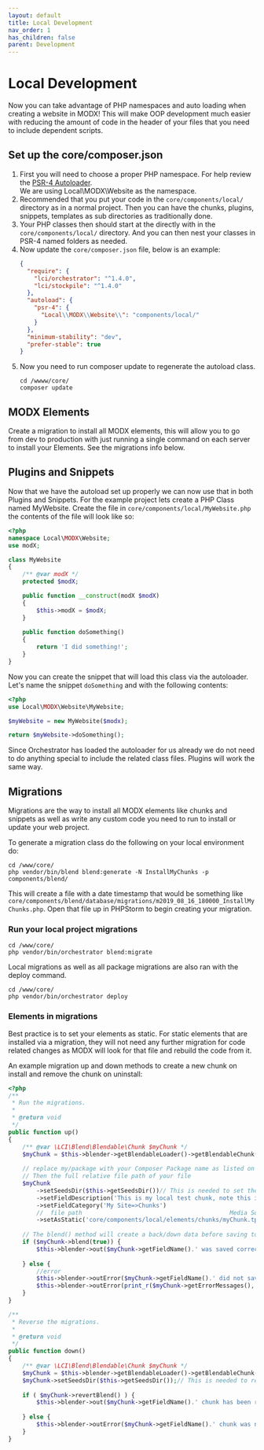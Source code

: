 ```yaml
---
layout: default
title: Local Development
nav_order: 1
has_children: false
parent: Development
---
```

# Local Development

Now you can take advantage of PHP namespaces and auto loading when creating a website in MODX! This will make OOP development 
much easier with reducing the amount of code in the header of your files that you need to include dependent scripts.

## Set up the core/composer.json

1. First you will need to choose a proper PHP namespace. For help review the [PSR-4 Autoloader](https://www.php-fig.org/psr/psr-4/).  
We are using Local\MODX\Website as the namespace.
2. Recommended that you put your code in the `core/components/local/` directory as in a normal project. Then you can have the 
chunks, plugins, snippets, templates as sub directories as traditionally done. 
3. Your PHP classes then should start at the directly with in the `core/components/local/` directory. And you can then 
nest your classes in PSR-4 named folders as needed.
4. Now update the `core/composer.json` file, below is an example:
    ```json
    {
      "require": {
        "lci/orchestrator": "^1.4.0",
        "lci/stockpile": "^1.4.0"
      },
      "autoload": {
        "psr-4": {
          "Local\\MODX\\Website\\": "components/local/"
        }
      },
      "minimum-stability": "dev",
      "prefer-stable": true
    }
    ```
5. Now you need to run composer update to regenerate the autoload class.
    ```
    cd /wwww/core/
    composer update
    ```
## MODX Elements

Create a migration to install all MODX elements, this will allow you to go from dev to production with just running a single
command on each server to install your Elements. See the migrations info below.

## Plugins and Snippets

Now that we have the autoload set up properly we can now use that in both Plugins and Snippets. For the example project 
lets create a PHP Class named MyWebsite. Create the file in `core/components/local/MyWebsite.php` the contents of the file
will look like so:
```php
<?php
namespace Local\MODX\Website;
use modX;

class MyWebsite
{
    /** @var modX */
    protected $modX;

    public function __construct(modX $modX) 
    {
        $this->modX = $modX;
    }
    
    public function doSomething()
    {
        return 'I did something!';
    }
}
```

Now you can create the snippet that will load this class via the autoloader. Let's name the snippet `doSomething` and with
the following contents:

```php
<?php
use Local\MODX\Website\MyWebsite;

$myWebsite = new MyWebsite($modx);

return $myWebsite->doSomething();
```

Since Orchestrator has loaded the autoloader for us already we do not need to do anything special to include the related class
files. Plugins will work the same way.


## Migrations

Migrations are the way to install all MODX elements like chunks and snippets as well as write any custom code you need to 
run to install or update your web project.

To generate a migration class do the following on your local environment do:

```
cd /www/core/
php vendor/bin/blend blend:generate -N InstallMyChunks -p components/blend/
```

This will create a file with a date timestamp that would be something like `core/components/blend/database/migrations/m2019_08_16_180000_InstallMyChunks.php`.
Open that file up in PHPStorm to begin creating your migration.

### Run your local project migrations 

```
cd /www/core/
php vendor/bin/orchestrator blend:migrate
``` 

Local migrations as well as all package migrations are also ran with the deploy command.

```
cd /www/core/
php vendor/bin/orchestrator deploy
``` 

### Elements in migrations

Best practice is to set your elements as static. For static elements that are installed via a migration, they will not 
need any further migration for code related changes as MODX will look for that file and rebuild the code from it.

An example migration up and down methods to create a new chunk on install and remove the chunk on uninstall:

```php
<?php
/**
 * Run the migrations.
 *
 * @return void
 */
public function up()
{
    /** @var \LCI\Blend\Blendable\Chunk $myChunk */
    $myChunk = $this->blender->getBlendableLoader()->getBlendableChunk('myChunk');
    
    // replace my/package with your Composer Package name as listed on your composer.json file
    // Then the full relative file path of your file
    $myChunk
        ->setSeedsDir($this->getSeedsDir())// This is needed to set the down() data
        ->setFieldDescription('This is my local test chunk, note this is limited to 255 or something')
        ->setFieldCategory('My Site=>Chunks')
        //  file path                                          Media Source name, assuming you do not change the default MODX file system media source:
        ->setAsStatic('core/components/local/elements/chunks/myChunk.tpl', 'filesystem');
    
    // The blend() method will create a back/down data before saving to allow for easy revert with the revertBlend method
    if ($myChunk->blend(true)) {
        $this->blender->out($myChunk->getFieldName().' was saved correctly');
    
    } else {
        //error
        $this->blender->outError($myChunk->getFieldName().' did not save correctly ');
        $this->blender->outError(print_r($myChunk->getErrorMessages(), true), \LCI\Blend\Blender::VERBOSITY_DEBUG);
    }
}

/**
 * Reverse the migrations.
 *
 * @return void
 */
public function down()
{
    /** @var \LCI\Blend\Blendable\Chunk $myChunk */
    $myChunk = $this->blender->getBlendableLoader()->getBlendableChunk('myChunk');
    $myChunk->setSeedsDir($this->getSeedsDir());// This is needed to retrieve the down data
    
    if ( $myChunk->revertBlend() ) {
        $this->blender->out($myChunk->getFieldName().' chunk has been reverted to '.$this->getSeedsDir());
    
    } else {
        $this->blender->outError($myChunk->getFieldName().' chunk was not reverted');
    }
}
```
